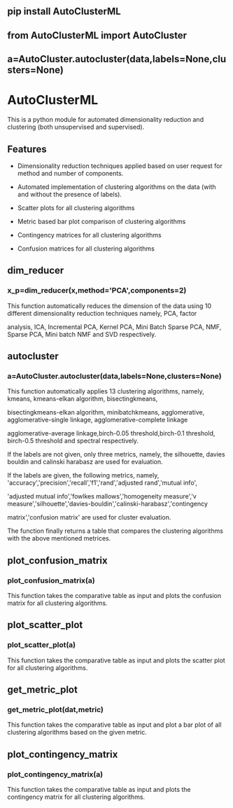 ## pip install AutoClusterML

## from AutoClusterML import AutoCluster

## a=AutoCluster.autocluster(data,labels=None,clusters=None)

# AutoClusterML

This is a python module for automated dimensionality reduction and clustering (both unsupervised and supervised). 

## Features
* Dimensionality reduction techniques applied based on user request for method and number of components.

* Automated implementation of clustering algorithms on the data (with and without the presence of labels).

* Scatter plots for all clustering algorithms

* Metric based bar plot comparison of clustering algorithms

* Contingency matrices for all clustering algorithms

* Confusion matrices for all clustering algorithms

## dim_reducer

### x_p=dim_reducer(x,method='PCA',components=2)

This function automatically reduces the dimension of the data using 10 different dimensionality reduction techniques namely, PCA, factor

analysis, ICA, Incremental PCA, Kernel PCA, Mini Batch Sparse PCA, NMF, Sparse PCA, Mini batch NMF and SVD respectively.

## autocluster

### a=AutoCluster.autocluster(data,labels=None,clusters=None)

This function automatically applies 13 clustering algorithms, namely, kmeans, kmeans-elkan algorithm, bisectingkmeans,

bisectingkmeans-elkan algorithm, minibatchkmeans, agglomerative, agglomerative-single linkage, agglomerative-complete linkage

agglomerative-average linkage,birch-0.05 threshold,birch-0.1 threshold, birch-0.5 threshold and spectral respectively.

If the labels are not given, only three metrics, namely, the silhouette, davies bouldin and calinski harabasz are used for evaluation.

If the labels are given, the following metrics, namely, 'accuracy','precision','recall','f1','rand','adjusted rand','mutual info',

'adjusted mutual info','fowlkes mallows','homogeneity measure','v measure','silhouette','davies-bouldin','calinski-harabasz','contingency 

matrix','confusion matrix' are used for cluster evaluation.

The function finally returns a table that compares the clustering algorithms with the above mentioned metrices.

## plot_confusion_matrix

### plot_confusion_matrix(a)

This function takes the comparative table as input and plots the confusion matrix for all clustering algorithms.

## plot_scatter_plot

### plot_scatter_plot(a)

This function takes the comparative table as input and plots the scatter plot for all clustering algorithms.

## get_metric_plot

### get_metric_plot(dat,metric)

This function takes the comparative table as input and plot a bar plot of all clustering algorithms based on the given metric.

## plot_contingency_matrix

### plot_contingency_matrix(a)

This function takes the comparative table as input and plots the contingency matrix for all clustering algorithms.


